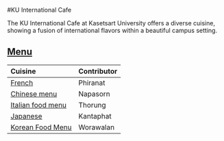 
#KU International Cafe

The KU International Cafe at Kasetsart University offers a diverse cuisine, showing a fusion of international flavors within a beautiful campus setting.

## [Menu](menu.md)
| Cuisine                           | Contributor                                         |
|:----------------------------------|-----------------------------------------------------|
| [French](menu.md#French-food)           | Phiranat    |
| [Chinese menu](menu.md#chinese-food)      | Napasorn    | 
| [Italian food menu](menu.md#italian-food) | Thorung |
| [Japanese](menu.md#japanese-food)         | Kantaphat |
| [Korean Food Menu](menu.md#Korean-Food) | Worawalan  |
